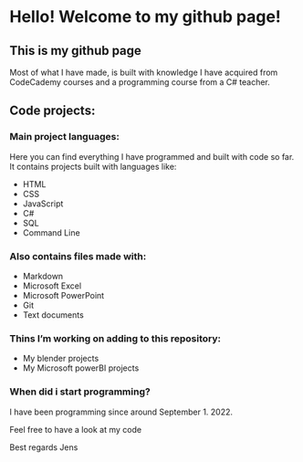 # Hello! Welcome to my github page!

## This is my github page

Most of what I have made, is built with knowledge I have acquired from CodeCademy courses and a programming course from a C# teacher.

## Code projects:

### Main project languages:

Here you can find everything I have programmed and built with code so far. It contains projects built with languages like:
<ul>
    <li>HTML</li>
    <li>CSS</li>
    <li>JavaScript</li>
    <li>C#</li>
    <li>SQL</li>
    <li>Command Line</li>
</ul>

### Also contains files made with:

<ul>
    <li>Markdown</li>
    <li>Microsoft Excel</li>
    <li>Microsoft PowerPoint</li>
    <li>Git</li>
    <li>Text documents</li>
</ul>

### Thins I’m working on adding to this repository:

<ul>
    <li>My blender projects</li>
    <li>My Microsoft powerBI projects</li>
</ul>

### When did i start programming?

I have been programming since around September 1. 2022. 

Feel free to have a look at my code

Best regards
Jens
